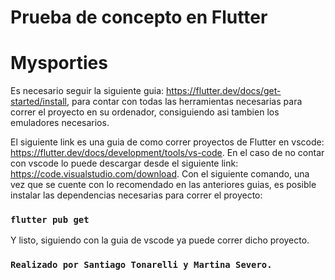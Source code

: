 # Prueba de concepto en Flutter

# Mysporties 

Es necesario seguir la siguiente guia: https://flutter.dev/docs/get-started/install, para contar con todas las
herramientas necesarias para correr el proyecto en su ordenador, consiguiendo asi tambien los emuladores necesarios.

El siguiente link es una guia de como correr proyectos de Flutter en vscode: https://flutter.dev/docs/development/tools/vs-code.
En el caso de no contar con vscode lo puede descargar desde el siguiente link: https://code.visualstudio.com/download.
Con el siguiente comando, una vez que se cuente con lo recomendado en las anteriores guias, es posible instalar las dependencias necesarias para correr el proyecto:
### `flutter pub get`

Y listo, siguiendo con la guia de vscode ya puede correr dicho proyecto.

### `Realizado por Santiago Tonarelli y Martina Severo.`


